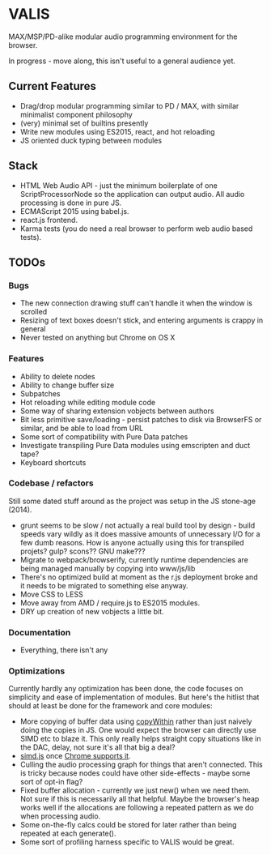 # VALIS

MAX/MSP/PD-alike modular audio programming environment for the browser. 

In progress - move along, this isn't useful to a general audience yet.

## Current Features

* Drag/drop modular programming similar to PD / MAX, with similar minimalist
  component philosophy
* (very) minimal set of builtins presently
* Write new modules using ES2015, react, and hot reloading
* JS oriented duck typing between modules

## Stack

* HTML Web Audio API - just the minimum boilerplate of one ScriptProcessorNode
  so the application can output audio. All audio processing is done in pure JS.
* ECMAScript 2015 using babel.js.
* react.js frontend.
* Karma tests (you do need a real browser to perform web audio based tests).

## TODOs

### Bugs

* The new connection drawing stuff can't handle it when the window is scrolled
* Resizing of text boxes doesn't stick, and entering arguments is crappy in general
* Never tested on anything but Chrome on OS X

### Features 

* Ability to delete nodes
* Ability to change buffer size
* Subpatches
* Hot reloading while editing module code
* Some way of sharing extension vobjects between authors
* Bit less primitive save/loading - persist patches to disk via BrowserFS or similar, and be able to load from URL
* Some sort of compatibility with Pure Data patches
* Investigate transpiling Pure Data modules using emscripten and duct tape?
* Keyboard shortcuts

### Codebase / refactors

Still some dated stuff around as the project was setup in the JS stone-age (2014).

* grunt seems to be slow / not actually a real build tool by design - build speeds
  vary wildly as it does massive amounts of unnecessary I/O for a few dumb reasons.
  How is anyone actually using this for transpiled projets? gulp? scons?? GNU make???
* Migrate to webpack/browserify, currently runtime dependencies are being
  managed manually by copying into www/js/lib
* There's no optimized build at moment as the r.js deployment broke and it needs to be
  migrated to something else anyway.
* Move CSS to LESS
* Move away from AMD / require.js to ES2015 modules.
* DRY up creation of new vobjects a little bit.

### Documentation 

* Everything, there isn't any

### Optimizations

Currently hardly any optimization has been done, the code focuses on simplicity
and ease of implementation of modules. But here's the hitlist that should at
least be done for the framework and core modules:

* More copying of buffer data using [copyWithin](https://developer.mozilla.org/en-US/docs/Web/JavaScript/Reference/Global_Objects/TypedArray/copyWithin) rather than just naively doing the copies in JS. One would expect the browser can directly use SIMD etc to blaze it. This only really helps straight copy situations like in the DAC, delay, not sure it's all that big a deal?
* [simd.js](https://developer.mozilla.org/en-US/docs/Web/JavaScript/Reference/Global_Objects/SIMD) once [Chrome supports it](https://bugs.chromium.org/p/v8/issues/detail?id=4124).
* Culling the audio processing graph for things that aren't connected. This is
  tricky because nodes could have other side-effects - maybe some sort of
  opt-in flag?
* Fixed buffer allocation - currently we just new() when we need them. Not sure
  if this is necessarily all that helpful. Maybe the browser's heap works well if the
  allocations are following a repeated pattern as we do when processing audio.
* Some on-the-fly calcs could be stored for later rather than being repeated at
  each generate().
* Some sort of profiling harness specific to VALIS would be great.
